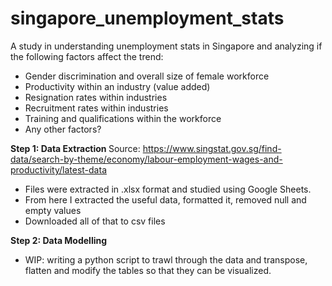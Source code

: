 # singapore_unemployment_stats

A study in understanding unemployment stats in Singapore and analyzing if the following factors affect the trend:
- Gender discrimination and overall size of female workforce
- Productivity within an industry (value added)
- Resignation rates within industries
- Recruitment rates within industries
- Training and qualifications within the workforce
- Any other factors?

<b> Step 1: Data Extraction </b>
Source: https://www.singstat.gov.sg/find-data/search-by-theme/economy/labour-employment-wages-and-productivity/latest-data

- Files were extracted in .xlsx format and studied using Google Sheets.
- From here I extracted the useful data, formatted it, removed null and empty values
- Downloaded all of that to csv files

<b> Step 2: Data Modelling </b>
- WIP: writing a python script to trawl through the data and transpose, flatten and modify the tables so that they can be visualized.
